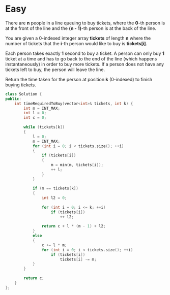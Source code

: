 # Easy

There are **n** people in a line queuing to buy tickets, where the **0**-th person is at the front of the line and the **(n - 1)**-th person is at the back of the line.

You are given a 0-indexed integer array **tickets** of length **n** where the number of tickets that the **i**-th person would like to buy is **tickets[i]**.

Each person takes exactly **1** second to buy a ticket. A person can only buy **1** ticket at a time and has to go back to the end of the line (which happens instantaneously) in order to buy more tickets. If a person does not have any tickets left to buy, the person will leave the line.

Return the time taken for the person at position **k** (0-indexed) to finish buying tickets.

```cpp
class Solution {
public:
    int timeRequiredToBuy(vector<int>& tickets, int k) {
        int m = INT_MAX;
        int l = 0;
        int c = 0;
        
        while (tickets[k])
        {
            l = 0;
            m = INT_MAX;
            for (int i = 0; i < tickets.size(); ++i)
            {
                if (tickets[i])
                {
                    m = min(m, tickets[i]);
                    ++ l;
                }
            }
            
            if (m == tickets[k])
            {
                int l2 = 0;
                
                for (int i = 0; i <= k; ++i)
                    if (tickets[i])
                        ++ l2;
                
                return c + l * (m - 1) + l2;
            }
            else
            {
                c += l * m;
                for (int i = 0; i < tickets.size(); ++i)
                    if (tickets[i])
                        tickets[i] -= m;
            }
        }
        
        return c;
    }
};
```
